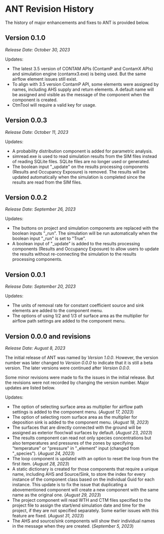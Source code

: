 # ANT Revision History
The history of major enhancements and fixes to ANT is provided below.

## Version 0.1.0
*Release Date: October 30, 2023*

Updates:
 - The latest 3.5 version of CONTAM APIs (ContamP and ContamX APIs) and simulation engine (contamx3.exe) is being used. But the same airflow element issues still exist. 
 - To align with 3.5 version ContamP API, some elements were assigned by names, including AHS supply and return elements. A default name will be assigned and visible as the message of the component when the component is created. 
 - CtmTool will require a valid key for usage.

## Version 0.0.3
*Release Date: October 11, 2023*

Updates: 
 - A probability distribution component is added for parametric analysis.
 - simread.exe is used to read simulation results from the SIM files instead of reading SQLite files. SQLite files are no longer used or generated.
 - The boolean input "_update" on the results processing components (Results and Occupancy Exposure) is removed. The results will be updated automatically when the simulation is completed since the results are read from the SIM files.

## Version 0.0.2
*Release Date: September 26, 2023*

Updates: 
 - The buttons on project and simulation components are replaced with the boolean inputs "_run". The simulation will be run automatically when the boolean input "_run" is set to "True".
 - A boolean input of "_update" is added to the results processing components (Results and Occupancy Exposure) to allow users to update the results without re-connecting the simulation to the results processing components.

## Version 0.0.1
*Release Date: September 20, 2023*

Updates:
- The units of removal rate for constant coefficient source and sink elements are added to the component menu.
- The options of using 1/2 and 1/3 of surface area as the multiplier for airflow path settings are added to the component menu.

## Version 0.0.0 and revisions
*Release Date: August 8, 2023*

The initial release of ANT was named by *Version 1.0.0*. However, the version number was later changed to *Version 0.0.0* to indicate that it is still a beta version. The later versions were continued after *Version 0.0.0*. 

Some minor revisions were made to fix the issues in the initial release. But the revisions were not recorded by changing the version number. Major updates are listed below.

Updates: 
 - The option of selecting surface area as multiplier for airflow path settings is added to the component menu. (*August 17, 2023*)
 - The option of selecting room surface area as the multiplier for deposition sink is added to the component menu. (*August 18, 2023*)
 - The surfaces that are directly connected with the ground will be assigned as exterior floor/wall surfaces by default. (*August 23, 2023*)
 - The results component can read not only species concentrations but also temperatures and pressures of the zones by specifying "temperature" or "pressure" in "_element" input (changed from "_species"). (*August 24, 2023*)
 - The loop component is updated with an option to reset the loop from the first item. (*August 28, 2023*)
 - A static dictionary is created for those components that require a unique name, including AHS and Source/Sink, to store the index for every instance of the component class based on the individual Guid for each instance. This update is to fix the issue that duplicating a abovementioned component will create a new component with the same name as the original one. (*August 29, 2023*)
 - The project component will read WTH and CTM files specified to the project file to assign the start/end simulation date and time for the project, if they are not specified separately. Some earlier issues with this feature are fixed. (*August 31, 2023*)
 - The AHS and source/sink components will show their individual names in the message when they are created. (*September 5, 2023*)

